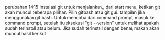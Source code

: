 perubahan 14:15
Instalasi git
untuk menjalankan,, dari start menu, ketikan git akan muncul beberapa pilihan. Pilih gitbash atau git gui.
tampilan jika menggunakan git bash.
Untuk mencoba dari command prompt, masuk ke command prompt, setelah itu eksekusi "git --version" untuk melihat apakah sudah terinstall atau belum. Jika sudah terinstall dengan benar, makan akan muncul hasil berikut
